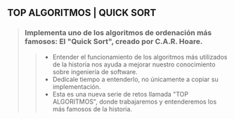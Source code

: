 ## TOP ALGORITMOS | QUICK SORT

> ### Implementa uno de los algoritmos de ordenación más famosos: El "Quick Sort", creado por C.A.R. Hoare.
>> - Entender el funcionamiento de los algoritmos más utilizados de la historia nos ayuda a mejorar nuestro conocimiento sobre ingeniería de software.
>> - Dedícale tiempo a entenderlo, no únicamente a copiar su implementación.
>> - Esta es una nueva serie de retos llamada "TOP ALGORITMOS", donde trabajaremos y entenderemos los más famosos de la historia.